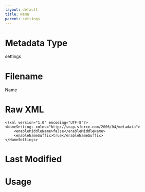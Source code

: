 ```yaml
---
layout: default
title: Name
parent: settings
---
```

# Metadata Type
settings


# Filename 
Name


# Raw XML
```
<?xml version="1.0" encoding="UTF-8"?>
<NameSettings xmlns="http://soap.sforce.com/2006/04/metadata">
    <enableMiddleName>false</enableMiddleName>
    <enableNameSuffix>true</enableNameSuffix>
</NameSettings>
```


# Last Modified


# Usage
